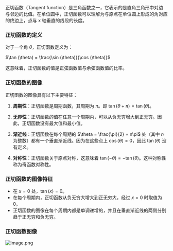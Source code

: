 正切函数（Tangent function）是三角函数之一，它表示的是直角三角形中对边与邻边的比值。在单位圆中，正切函数可以理解为与原点在单位圆上形成的角对应的终边上，点与 x 轴垂直的线段的长度。

### 正切函数的定义

对于一个角 $\theta$，正切函数定义为：

$\tan (\theta) = \frac{\sin (\theta)}{\cos (\theta)}$

这意味着，正切函数的值是正弦函数值与余弦函数值的比率。

### 正切函数的图像

正切函数的图像具有以下主要特征：

1. **周期性**：正切函数是周期函数，其周期为 $\pi$。即 $\tan (\theta + \pi) = \tan (\theta)$。

2. **无界性**：正切函数的值在任意一个周期内，可以从负无穷增大到正无穷。因此，正切函数没有最大值和最小值。

3. **渐近线**：正切函数在每个周期的 $\theta = \frac{\pi}{2} + n\pi$ 处（其中 $n$ 为整数）都有一个垂直渐近线。因为在这些点上 $\cos (\theta) = 0$，因此 $\tan (\theta)$ 没有定义。

4. **对称性**：正切函数关于原点对称，这意味着 $\tan (-\theta) = -\tan (\theta)$。这种对称性称为奇函数对称性。

### 正切函数的图像特征

- 在 $x = 0$ 处，$\tan (x) = 0$。
- 在每个周期内，正切函数从负无穷大增大到正无穷大，经过 $x = 0$ 时取值为 0。
- 正切函数的图像在每个周期内都是单调递增的，并且在垂直渐近线的两侧分别趋于正无穷和负无穷。
### 正切函数图像
![image.png](https://s1.vika.cn/space/2024/08/10/0fe90c5e04e043e6b402a00f2df31b2b)
